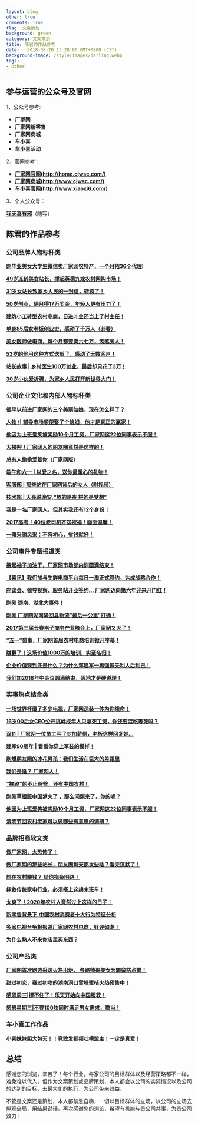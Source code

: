 ```yaml
---
layout: blog
other: true
comments: True
flag: 文案策划
background: green
category: 文案策划
title: 陈君的作品参考
date:   2018-08-20 13:28:00 GMT+0800 (CST)
background-image: /style/images/darling.webp
tags:
- Other
---
```


## 参与运营的公众号及官网

1、公众号参考:

* **厂家网**
* **厂家网新零售**
* **厂家网商城**
* **车小喜**
* **车小喜活动**
  
2、官网参考：

* [**厂家网官网(http://home.cjwsc.com/)**](http://home.cjwsc.com/)
* [**厂家网商城(http://www.cjwsc.com/)**](http://www.cjwsc.com/)
* [**车小喜官网(http://www.xiaoxi6.com/)**](http://www.xiaoxi6.com/)

3、个人公众号：

[**我天真有邪**](https://mp.weixin.qq.com/mp/profile_ext?action=home&__biz=MzIyMTYyMTk1MA==&scene=126#wechat_redirect)（随写）

## 陈君的作品参考

### 公司品牌人物标杆类

[**刚毕业美女大学生微信卖厂家网农特产，一个月招36个代理!**](https://mp.weixin.qq.com/s/sc7MUkuOWrsNyNTHYMC9pA)

[**49岁冻龄美女站长，撑起英德九龙农村网购市场！**](https://mp.weixin.qq.com/s/nsIEwArZQCvD_79KWfEWcg)

[**31岁女站长致家乡人民的一封信，转疯了！**](https://mp.weixin.qq.com/s/DE4l4xywJ2qR3lcSck1D-Q)

[**50岁创业，俩月得17万奖金，年轻人更有压力了！**](https://mp.weixin.qq.com/s/WZ7v9aPwa1u9Bx0groJO3w)

[**建筑小工转型农村电商，日进斗金还当上了村主任！**](https://mp.weixin.qq.com/s/f5qfo0oM1--PFixVbKqfDQ)

[**单身85后女老板创业史，感动了千万人（必看）**](https://mp.weixin.qq.com/s/lCQz5O3q_-oHZu3nKd9-9g)

[**美女医师做电商，每个月都要卖六七万，羡煞旁人！**](https://mp.weixin.qq.com/s/C_xhD_7XG3KPgmlfXEnnjw)

[**53岁的他用这种方式送货了，感动了无数客户！**](https://mp.weixin.qq.com/s/5j5jYfSyEK_ZDp8uBK769A)

[**站长故事 \| 乡村医生100万创业，最后却只花了3万！**](https://mp.weixin.qq.com/s/lyofCKw0BUCPOwcYX5ZovA)

[**30岁小伙爱折腾，为家乡人民打开新世界大门！**](https://mp.weixin.qq.com/s/YrEFDLZaTKYE_oUfCfW48A)

### 公司企业文化和内部人物标杆类

[**很早以前进厂家网的三个美丽姑娘，现在怎么样了？**](https://mp.weixin.qq.com/s/wUc9fM8bg8jIlzMNOvvdZA)

[**人物 \\| 辅导市场顺便娶了个媳妇，他才是真正的赢家！**](https://mp.weixin.qq.com/s/24p-jtp7LiuymgQL5Aw46A)

[**他因为上班爱笑被奖励10个月工资，厂家网这22位同事表示不服！**](https://mp.weixin.qq.com/s/P5v8kpQxiSz1BcFzQrruTg)

[**大揭密！厂家网人的朋友圈竟然是这样的！**](https://mp.weixin.qq.com/s/3pfNoGsElPl9TZSY22LBjw)

[**总有人偷偷爱着你（厂家网版）**](https://mp.weixin.qq.com/s/CIQxg21F2STyGvwyEjqWZw)

[**端午和六一 \| 以爱之名，送你最暖心的礼物！**](https://mp.weixin.qq.com/s/r9CJ5RwhW1NJG2vkfE3rag)

[**客服部 \| 那些站在厂家网背后的女人（附视频）**](https://mp.weixin.qq.com/s/iqeP50n0RGq0xuGAsnqXZQ)

[**技术部 \| 天亮说晚安,“熬的是夜 拼的是梦想”**](https://mp.weixin.qq.com/s/MMpAhcwPCIf1HJlWwdHK_w)

[**我是一名厂家网人，但其实我还有12个身份！**](https://mp.weixin.qq.com/s/pvcZMq90cNtg8NYDgcFRag)

[**2017高考！40位老司机齐送祝福！画面温馨！**](https://mp.weixin.qq.com/s/GR1o7bqfyhS3VdDS--vEhQ)

[**一睹采销风采：不忘初心，省钱就好！**](https://mp.weixin.qq.com/s/ISV-L5JFKdkedDa-jRkYQQ)

### 公司事件专题报道类

[**撸起袖子加油干，厂家网市场部内训圆满结束！**](https://mp.weixin.qq.com/s/XqSJGvhvXwAPRGwVIg5R-g)

[**【喜讯】我们加与生鲜电商平台每日一淘正式签约，达成战略合作！**](https://mp.weixin.qq.com/s/7ObD_GJ5iJ_qarq-_U6FbQ)

[**座谈会、领导视察、服务站开业签约… 厂家网迈向第六年迎来开门红！**](https://mp.weixin.qq.com/s/MvFAzK9tEpS3xdSx6Copqw)

[**刚刚 湖南、湖北大事件！**](https://mp.weixin.qq.com/s/dgAaO30DI6jzXCwksS95Kw)

[**刚刚 厂家网湖南隆回县物流“最后一公里”打通！**](https://mp.weixin.qq.com/s/vBqdJTme_d1JlJZprj46jA)

[**2017第三届长春电子商务产业峰会上，厂家网又火了！**](https://mp.weixin.qq.com/s/QlNASS6JlHAk4ynN-30iQQ)

[**“五一”盛事，厂家网首届农村电商培训掀开序幕！**](https://mp.weixin.qq.com/s/LUnMwWcCoHNXfqY8yNsw8g)

[**赚翻了！这场价值1000万的培训，实至名归！**](https://mp.weixin.qq.com/s/a52o78xsQE6_NZ_Izfi8GQ)

[**企业价值观到底是什么？为什么邓建军一再强调先利人后利己！**](https://mp.weixin.qq.com/s/W5JyUNvVbLvWaJNXX9wPmQ)

[**我们加2018年中会议圆满结束，落地才是硬道理！**](https://mp.weixin.qq.com/s/iGhcGeaUFTtoGoqi9gCSKQ)

### 实事热点结合类

[**一场世界杯砸了多少电视，厂家网送装一体为你续命！**](https://mp.weixin.qq.com/s/_RijCIswWloV8lvceNac_Q)

[**16岁00后女CEO公开挑衅成年人只拿死工资，你还要混吃等死吗？**](https://mp.weixin.qq.com/s/1uA1yVgIecM2JHuU93ageg)

[**双11 \| 厂家网一位员工写了封加薪信，老板这样回复她...**](https://mp.weixin.qq.com/s/yRyxWyODa6DMZI1mkfNVrg)

[**建军90周年 \| 看看你穿上军装的模样！**](https://mp.weixin.qq.com/s/InvqxgmNcDoYFVNn5lomnw)

[**刷爆朋友圈的冰花男孩：我们生活在巨大的差距里**](https://mp.weixin.qq.com/s/1PiKf1jZ2uc-Z96BKKeSHQ)

[**我们是谁？ 厂家网人！**](https://mp.weixin.qq.com/s/fXYtFD1OcLTe7QfMICv8LA)

[**“摔跤”的不止爸爸，还有中国农村！**](https://mp.weixin.qq.com/s/ZBxE9bwJCIpPDyu8MrpiNg)

[**刚刚草根版中国梦火了 ，那么问题来了，你的呢？**](https://mp.weixin.qq.com/s/q4Jikl2WQQY_me8lxlkrhg)

[**他因为上班爱笑被奖励10个月工资，厂家网这22位同事表示不服！**](https://mp.weixin.qq.com/s/P5v8kpQxiSz1BcFzQrruTg)

[**清明节回农村老家可以做哪些有意思的调研？**](https://mp.weixin.qq.com/s/x23JH3md50OX_ueIuqksbw)

### 品牌招商软文类

[**做厂家网，太恐怖了！**](https://mp.weixin.qq.com/s/MKDXSNTw98dzdgusFtd4HA)

[**做厂家网的那些站长，朋友圈每天都发些啥？看完沉默了！**](https://mp.weixin.qq.com/s/lONffCNL72qFA-JZ-23xuA)

[**想在农村赚钱？ 给你指条明路！**](https://mp.weixin.qq.com/s/slIhOO2VrBmhLpdhZjDyyQ)

[**拯救传统家电行业，必须搭上这趟末班车！**](https://mp.weixin.qq.com/s/K6ECDIsm6H8YDzMtRLGYtA)

[**太爽了！2020年农村人竟然过上这样的日子！**](https://mp.weixin.qq.com/s/DYMXhjXgkoRX5-rN85OYWw)

[**新零售背景下,中国农村消费者十大行为特征分析**](https://mp.weixin.qq.com/s/6OJqFDKKiFGdWxsa4d6yzw)

[**多家电视台争相报道厂家网农村电商，好评如潮！**](https://mp.weixin.qq.com/s/p2uRpeCKdZQTcIePokcOPg)

[**为什么熟人不来你店里买东西？**](https://mp.weixin.qq.com/s/ZJSMNel1tNtYLCNVzVn6hw)

### 公司产品类

[**厂家网首次路边采访火热出炉， 各路帅哥美女为霸蛮桔点赞！**](https://mp.weixin.qq.com/s/li-dcXexwgKUeXbVa4Ez_Q)

[**甜过初恋，赛过初吻的湖南洞口雪峰蜜桔火热预售中！**](https://mp.weixin.qq.com/s/GN-r5xUrc2XjMaH2ctkRqA)

[**感恩周三\|撑不住了！乐天开始向中国服软！**](https://mp.weixin.qq.com/s/pATXsbVQLYQ4trZCqTN-_w)

[**感恩星期三\|不要100块同时满足男女需求，稳当！**](https://mp.weixin.qq.com/s/JXKXOFhh31QF0MeQx_OOFw)

### 车小喜工作作品

[**小喜妹妹胆大包天！！竟敢发视频吐槽盟主！一定是真爱！**](https://mp.weixin.qq.com/s/zUPXuq_u4oDSwOxx_CF55Q)

## 总结

感谢您的浏览，辛苦了！每个行业，每家公司的目标群体以及经营策略都不一样，难免难以代入，但作为文案策划或品牌策划，本人都会以公司的实际情况以及公司想达到的目标，去最大化的执行，为公司带来效益。

不管是文案还是策划，本人都禁忌自嗨，一切以目标群体的立场，以公司的立场去纵观全局，用结果说话。再次感谢您的浏览，希望有机能与贵公司共事，为贵公司效力！
